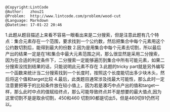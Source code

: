 ```
@Copyright:LintCode
@Author:   zhou21
@Problem:  http://www.lintcode.com/problem/wood-cut
@Language: Markdown
@Datetime: 17-01-22 20:46
```

1.此题从题目描述上来看不容易一眼看出来是二分搜索，但是注意此题有几个特点：集合元素存在一个范围，要求找到一个公约数，然后把集合中每个元素用这个公约数切割后，能得到最大的份数
2.因为是用集合中每个元素去切割，所以最后产出的结果一定是在1和集合中最大元素范围之间，那么很显然是采用二分搜索，因为在合适的判定条件下，二分搜索一定能够遍历到集合中所有可能元素，如果二分搜索没找到结果的话，只能说明此元素不存在
3.此题的tricky part就是另外编写一个函数来统计当二分搜索找到一个长度时，按照这个长度能切出多少块木头，然后将这个值和target比较
4.最后，此类题目通常涉及找最大可能性，那么此时一定注意要把等于的比较条件放在较小值上，因为若是凑巧中点产出的值和target一样，那么此时中点的值赋给终点，那么可能导致终点并不是想要的最大值点,因为这里切割不是是取余切割，450和460 切割90都是切出5，但是460切91仍然可以。
